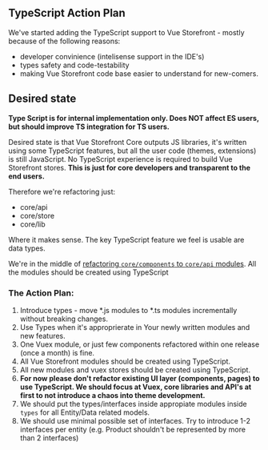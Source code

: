 ## TypeScript Action Plan

We've started adding the TypeScript support to Vue Storefront - mostly because of the following reasons:
- developer convinience (intelisense support in the IDE's)
- types safety and code-testability
- making Vue Storefront code base easier to understand for new-comers.

## Desired state

**Type Script is for internal implementation only. Does NOT affect ES users, but should improve TS integration for TS users.**

Desired state is that Vue Storefront Core outputs JS libraries, it's written using some TypeScript features, but all the user code (themes, extensions) is still JavaScript. No TypeScript experience is required to build Vue Storefront stores. **This is just for core developers and transparent to the end users.**

Therefore we're refactoring just:
- core/api
- core/store
- core/lib

Where it makes sense. The key TypeScript feature we feel is usable are data types.

We're in the middle of [refactoring `core/components` to `core/api` modules](https://github.com/DivanteLtd/vue-storefront/issues/1213). All the modules should be created using TypeScript

### The Action Plan:

1. Introduce types - move *.js modules to *.ts modules incrementally without breaking changes. 
2. Use Types when it's approprierate in Your newly written modules and new features.
3. One Vuex module, or just few components refactored within one release (once a month) is fine.
4. All Vue Storefront modules should be created using TypeScript.
5. All new modules and vuex stores should be created using TypeScript.
6. **For now please don't refactor existing UI layer (components, pages) to use TypeScript. We should focus at Vuex, core libraries and API's at first to not introduce a chaos into theme development.**
6. We should put the types/interfaces inside appropiate modules inside `types` for all Entity/Data related models.
7. We should use minimal possible set of interfaces. Try to introduce 1-2 interfaces per entity (e.g. Product shouldn't be represented by more than 2 interfaces)
